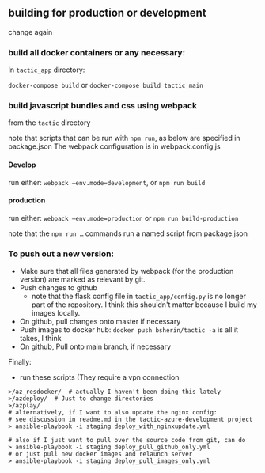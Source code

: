 ## building for production or development
change again

### build all docker containers or any necessary:
In `tactic_app` directory:

`docker-compose build` or `docker-compose build tactic_main`

### build javascript bundles and css using webpack
from the `tactic` directory

note that scripts that can be run with `npm run`, as below are specified in package.json
The webpack configuration is in webpack.config.js

#### Develop

run either:
`webpack —env.mode=development`, or `npm run build`

#### production
run either:
`webpack —env.mode=production`
or
`npm run build-production`

note that the `npm run …` commands run a named script from package.json

### To push out a new version:

* Make sure that all files generated by webpack (for the production version) are marked as relevant by git.
* Push changes to github
    * note that the flask config file in `tactic_app/config.py` is no longer part of the repository.
    I think this shouldn't matter because I build my images locally.
* On github, pull changes onto master if necessary
* Push images to docker hub: `docker push bsherin/tactic -a` is all it takes, I think
* On github, Pull onto main branch, if necessary

Finally:
* run these scripts (They require a vpn connection

```
>/az_resdocker/  # actually I haven't been doing this lately
>/azdeploy/  # Just to change directories
>/azplay/
# alternatively, if I want to also update the nginx config:
# see discussion in readme.md in the tactic-azure-development project
> ansible-playbook -i staging deploy_with_nginxupdate.yml

# also if I just want to pull over the source code from git, can do
> ansible-playbook -i staging deploy_pull_github_only.yml
# or just pull new docker images and relaunch server
> ansible-playbook -i staging deploy_pull_images_only.yml
```
